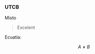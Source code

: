 ### UTCB

Misto

>Excelent

Ecuatia:

 $$A \neq B \tag{1}$$
<!--stackedit_data:
eyJoaXN0b3J5IjpbMjY5OTU1NzEsLTczNTgwODI4NywtMTI5NT
YwNzY5MV19
-->